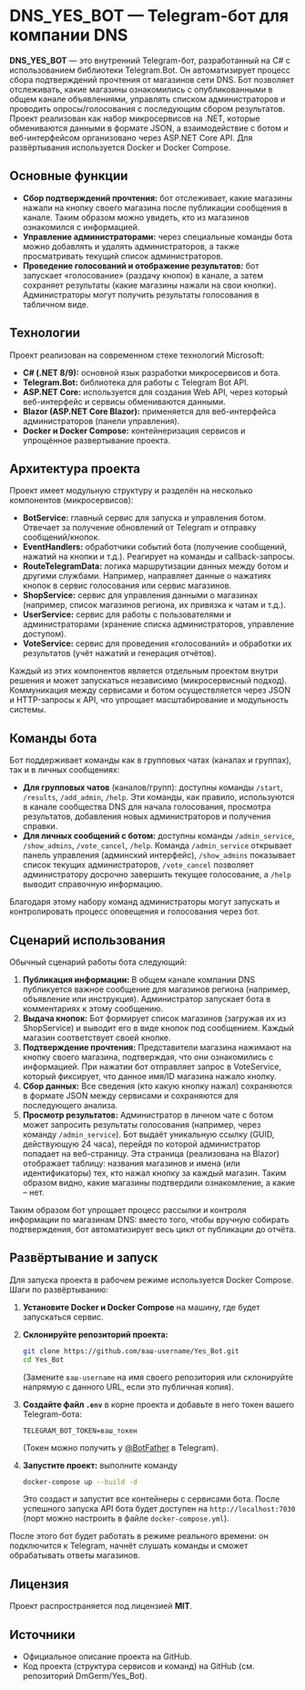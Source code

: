 # DNS\_YES\_BOT — Telegram-бот для компании DNS

**DNS\_YES\_BOT** — это внутренний Telegram-бот, разработанный на C# с использованием библиотеки Telegram.Bot. Он автоматизирует процесс сбора подтверждений прочтения от магазинов сети DNS. Бот позволяет отслеживать, какие магазины ознакомились с опубликованными в общем канале объявлениями, управлять списком администраторов и проводить опросы/голосования с последующим сбором результатов. Проект реализован как набор микросервисов на .NET, которые обмениваются данными в формате JSON, а взаимодействие с ботом и веб-интерфейсом организовано через ASP.NET Core API. Для развёртывания используется Docker и Docker Compose.

## Основные функции

* **Сбор подтверждений прочтения:** бот отслеживает, какие магазины нажали на кнопку своего магазина после публикации сообщения в канале. Таким образом можно увидеть, кто из магазинов ознакомился с информацией.
* **Управление администраторами:** через специальные команды бота можно добавлять и удалять администраторов, а также просматривать текущий список администраторов.
* **Проведение голосований и отображение результатов:** бот запускает «голосование» (раздачу кнопок) в канале, а затем сохраняет результаты (какие магазины нажали на свои кнопки). Администраторы могут получить результаты голосования в табличном виде.

## Технологии

Проект реализован на современном стеке технологий Microsoft:

* **C# (.NET 8/9):** основной язык разработки микросервисов и бота.
* **Telegram.Bot:** библиотека для работы с Telegram Bot API.
* **ASP.NET Core:** используется для создания Web API, через который веб-интерфейс и сервисы обмениваются данными.
* **Blazor (ASP.NET Core Blazor):** применяется для веб-интерфейса администраторов (панели управления).
* **Docker и Docker Compose:** контейнеризация сервисов и упрощённое развертывание проекта.

## Архитектура проекта

Проект имеет модульную структуру и разделён на несколько компонентов (микросервисов):

* **BotService:** главный сервис для запуска и управления ботом. Отвечает за получение обновлений от Telegram и отправку сообщений/кнопок.
* **EventHandlers:** обработчики событий бота (получение сообщений, нажатий на кнопки и т.д.). Реагирует на команды и callback-запросы.
* **RouteTelegramData:** логика маршрутизации данных между ботом и другими службами. Например, направляет данные о нажатиях кнопок в сервис голосования или сервис магазинов.
* **ShopService:** сервис для управления данными о магазинах (например, список магазинов региона, их привязка к чатам и т.д.).
* **UserService:** сервис для работы с пользователями и администраторами (хранение списка администраторов, управление доступом).
* **VoteService:** сервис для проведения «голосований» и обработки их результатов (учёт нажатий и генерация отчётов).

Каждый из этих компонентов является отдельным проектом внутри решения и может запускаться независимо (микросервисный подход). Коммуникация между сервисами и ботом осуществляется через JSON и HTTP-запросы к API, что упрощает масштабирование и модульность системы.

## Команды бота

Бот поддерживает команды как в групповых чатах (каналах и группах), так и в личных сообщениях:

* **Для групповых чатов** (каналов/групп): доступны команды `/start`, `/results`, `/add_admin`, `/help`. Эти команды, как правило, используются в канале сообщества DNS для начала голосования, просмотра результатов, добавления новых администраторов и получения справки.
* **Для личных сообщений с ботом:** доступны команды `/admin_service`, `/show_admins`, `/vote_cancel`, `/help`. Команда `/admin_service` открывает панель управления (админский интерфейс), `/show_admins` показывает список текущих администраторов, `/vote_cancel` позволяет администратору досрочно завершить текущее голосование, а `/help` выводит справочную информацию.

Благодаря этому набору команд администраторы могут запускать и контролировать процесс оповещения и голосования через бот.

## Сценарий использования

Обычный сценарий работы бота следующий:

1. **Публикация информации:** В общем канале компании DNS публикуется важное сообщение для магазинов региона (например, объявление или инструкция). Администратор запускает бота в комментариях к этому сообщению.
2. **Выдача кнопок:** Бот формирует список магазинов (загружая их из ShopService) и выводит его в виде кнопок под сообщением. Каждый магазин соответствует своей кнопке.
3. **Подтверждение прочтения:** Представители магазина нажимают на кнопку своего магазина, подтверждая, что они ознакомились с информацией. При нажатии бот отправляет запрос в VoteService, который фиксирует, что данное имя/ID магазина нажало кнопку.
4. **Сбор данных:** Все сведения (кто какую кнопку нажал) сохраняются в формате JSON между сервисами и сохраняются для последующего анализа.
5. **Просмотр результатов:** Администратор в личном чате с ботом может запросить результаты голосования (например, через команду `/admin_service`). Бот выдаёт уникальную ссылку (GUID, действующую 24 часа), перейдя по которой администратор попадает на веб-страницу. Эта страница (реализована на Blazor) отображает таблицу: названия магазинов и имена (или идентификаторы) тех, кто нажал кнопку за каждый магазин. Таким образом видно, какие магазины подтвердили ознакомление, а какие – нет.

Таким образом бот упрощает процесс рассылки и контроля информации по магазинам DNS: вместо того, чтобы вручную собирать подтверждения, бот автоматизирует весь цикл от публикации до отчёта.

## Развёртывание и запуск

Для запуска проекта в рабочем режиме используется Docker Compose. Шаги по развёртыванию:

1. **Установите Docker и Docker Compose** на машину, где будет запускаться сервис.
2. **Склонируйте репозиторий проекта:**

   ```bash
   git clone https://github.com/ваш-username/Yes_Bot.git
   cd Yes_Bot
   ```

   (Замените `ваш-username` на имя своего репозитория или склонируйте напрямую с данного URL, если это публичная копия).
3. **Создайте файл `.env`** в корне проекта и добавьте в него токен вашего Telegram-бота:

   ```
   TELEGRAM_BOT_TOKEN=ваш_токен
   ```

   (Токен можно получить у [@BotFather](https://t.me/BotFather) в Telegram).
4. **Запустите проект:** выполните команду

   ```bash
   docker-compose up --build -d
   ```

   Это создаст и запустит все контейнеры с сервисами бота. После успешного запуска API бота будет доступен на `http://localhost:7030` (порт можно настроить в файле `docker-compose.yml`).

После этого бот будет работать в режиме реального времени: он подключится к Telegram, начнёт слушать команды и сможет обрабатывать ответы магазинов.

## Лицензия

Проект распространяется под лицензией **MIT**.

## Источники

* Официальное описание проекта на GitHub.
* Код проекта (структура сервисов и команд) на GitHub (см. репозиторий DmGerm/Yes\_Bot).
